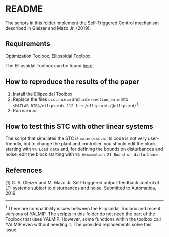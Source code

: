 # README
The scripts in this folder implement the Self-Triggered Control mechanism described in Gleizer and Mazo Jr. (2019). 

##  Requirements
Optimization Toolbox, Ellipsoidal Toolbox.

The Ellipsoidal Toolbox can be found [here](https://nl.mathworks.com/matlabcentral/fileexchange/21936-ellipsoidal-toolbox-et).

## How to reproduce the results of the paper

1. Install the Ellipsoidal Toolbox.
2. Replace the files `distance.m` and `intersection_ea.m` into `$MATLAB_DIR$/ellipsoids_112_lite/ellipsoids/@ellipsoid/`<sup>1</sup>.
3. Run `main.m`.

## How to test this STC with other linear systems

The script that simulates the STC is `mainnoise.m`. Its code is not very user-friendly, but to change the plant and controller, 
you should edit the block starting with `%% Load data` and, for defining the bounds on disturbances and noise, edit the block starting 
with `%% Assumption 21 Bound on disturbance`.

## References

[1] G. A. Gleizer and M. Mazo Jr. Self-triggered output-feedback control of LTI systems subject to disturbances and noise. Submitted to Automatica, 2019.

---
<sup>1</sup> There are compatibility issues between the Ellipsoidal Toolbox and recent versions of YALMIP. The scripts in this folder do not need the part of the Toolbox that uses YALMIP. However, some functions within the toolbox call YALMIP even without needing it. The provided replacements solve this issue. </small>
